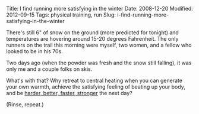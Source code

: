 Title: I find running more satisfying in the winter
Date: 2008-12-20
Modified: 2012-09-15
Tags: physical training, run
Slug: i-find-running-more-satisfying-in-the-winter

There's still 6" of snow on the ground (more predicted for tonight) and temperatures are hovering around 15-20 degrees Fahrenheit. The only runners on the trail this morning were myself, two women, and a fellow who looked to be in his 70s.

Two days ago (when the powder was fresh and the snow still falling), it was only me and a couple folks on skis.

What's with that? Why retreat to central heating when you can generate your own warmth, achieve the satisfying feeling of beating up your body, and be <a href="http://www.youtube.com/watch?v=K2cYWfq--Nw">harder, better, faster, stronger</a> the next day?

(Rinse, repeat.)
